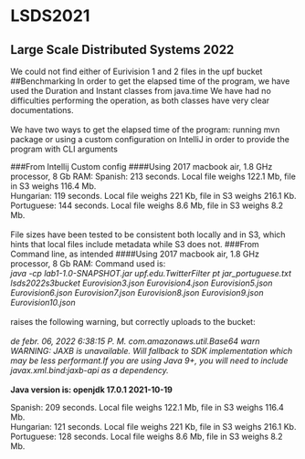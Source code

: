 # LSDS2021
## Large Scale Distributed Systems 2022
We could not find either of Eurivision 1 and 2 files in the upf bucket
##Benchmarking
In order to get the elapsed time of the program, 
we have used the Duration and Instant classes from java.time
We have had no difficulties performing the operation, as both classes
have very clear documentations.
<br/><br/>
We have two ways to get the elapsed time of the program:
running mvn package or using a custom configuration on
IntelliJ in order to provide the program with CLI arguments

###From Intellij Custom config
####Using 2017 macbook air, 1.8 GHz processor, 8 Gb RAM:
Spanish: 213 seconds. Local file weighs 122.1 Mb, file in S3 weighs 116.4 Mb.
<br/>
Hungarian: 119 seconds. Local file weighs 221 Kb, file in S3 weighs 216.1 Kb.
<br/>
Portuguese: 144 seconds. Local file weighs 8.6 Mb, file in S3 weighs 8.2 Mb.
<br/><br/>
File sizes have been tested to be consistent both locally and in S3, which
hints that local files include metadata while S3 does not.
###From Command line, as intended
####Using 2017 macbook air, 1.8 GHz processor, 8 Gb RAM:
Command used is:<br/>*java -cp lab1-1.0-SNAPSHOT.jar upf.edu.TwitterFilter pt jar_portuguese.txt lsds2022s3bucket Eurovision3.json Eurovision4.json Eurovision5.json Eurovision6.json Eurovision7.json Eurovision8.json Eurovision9.json Eurovision10.json*<br/><br/>
raises the following warning, but correctly uploads to the bucket:<br/><br/>*de febr. 06, 2022 6:38:15 P. M. com.amazonaws.util.Base64 warn
WARNING: JAXB is unavailable. Will fallback to SDK implementation which may be less performant.If you are using Java 9+, you will need to include javax.xml.bind:jaxb-api as a dependency.*<br/><br/>
**Java version is: openjdk 17.0.1 2021-10-19**<br/>

Spanish: 209 seconds. Local file weighs 122.1 Mb, file in S3 weighs 116.4 Mb.
<br/>
Hungarian: 121 seconds. Local file weighs 221 Kb, file in S3 weighs 216.1 Kb.
<br/>
Portuguese: 128 seconds. Local file weighs 8.6 Mb, file in S3 weighs 8.2 Mb.
<br/><br/>